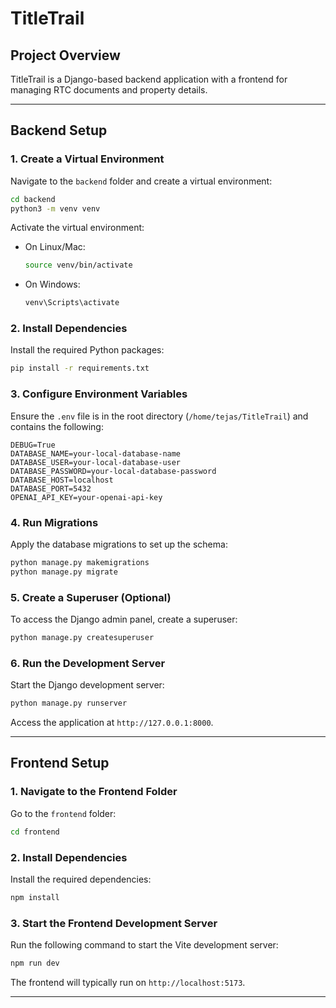 # TitleTrail

## Project Overview
TitleTrail is a Django-based backend application with a frontend for managing RTC documents and property details.

---

## Backend Setup

### 1. Create a Virtual Environment
Navigate to the `backend` folder and create a virtual environment:
```bash
cd backend
python3 -m venv venv
```

Activate the virtual environment:
- On Linux/Mac:
  ```bash
  source venv/bin/activate
  ```
- On Windows:
  ```bash
  venv\Scripts\activate
  ```

### 2. Install Dependencies
Install the required Python packages:
```bash
pip install -r requirements.txt
```

### 3. Configure Environment Variables
Ensure the `.env` file is in the root directory (`/home/tejas/TitleTrail`) and contains the following:
```env
DEBUG=True
DATABASE_NAME=your-local-database-name
DATABASE_USER=your-local-database-user
DATABASE_PASSWORD=your-local-database-password
DATABASE_HOST=localhost
DATABASE_PORT=5432
OPENAI_API_KEY=your-openai-api-key
```

### 4. Run Migrations
Apply the database migrations to set up the schema:
```bash
python manage.py makemigrations
python manage.py migrate
```

### 5. Create a Superuser (Optional)
To access the Django admin panel, create a superuser:
```bash
python manage.py createsuperuser
```

### 6. Run the Development Server
Start the Django development server:
```bash
python manage.py runserver
```

Access the application at `http://127.0.0.1:8000`.

---

## Frontend Setup

### 1. Navigate to the Frontend Folder
Go to the `frontend` folder:
```bash
cd frontend
```

### 2. Install Dependencies
Install the required dependencies:
```bash
npm install
```

### 3. Start the Frontend Development Server
Run the following command to start the Vite development server:
```bash
npm run dev
```

The frontend will typically run on `http://localhost:5173`.

---

